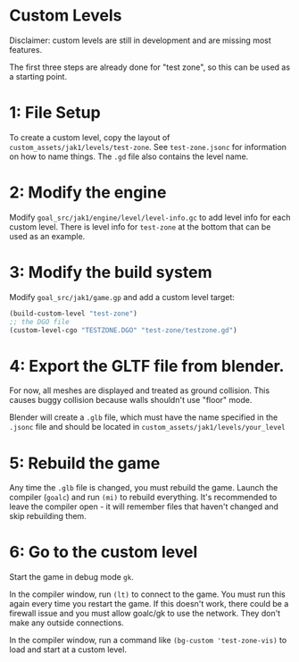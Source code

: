 # Custom Levels
Disclaimer: custom levels are still in development and are missing most features.


The first three steps are already done for "test zone", so this can be used as a starting point.

# 1: File Setup
To create a custom level, copy the layout of `custom_assets/jak1/levels/test-zone`. See `test-zone.jsonc` for information on how to name things. The `.gd` file also contains the level name.

# 2: Modify the engine
Modify `goal_src/jak1/engine/level/level-info.gc` to add level info for each custom level. There is level info for `test-zone` at the bottom that can be used as an example.

# 3: Modify the build system
Modify `goal_src/jak1/game.gp` and add a custom level target:
```lisp
(build-custom-level "test-zone")
;; the DGO file
(custom-level-cgo "TESTZONE.DGO" "test-zone/testzone.gd")
```

# 4: Export the GLTF file from blender.
For now, all meshes are displayed and treated as ground collision. This causes buggy collision because walls shouldn't use "floor" mode.

Blender will create a `.glb` file, which must have the name specified in the `.jsonc` file and should be located in `custom_assets/jak1/levels/your_level`

# 5: Rebuild the game
Any time the `.glb` file is changed, you must rebuild the game. Launch the compiler (`goalc`) and run `(mi)` to rebuild everything. It's recommended to leave the compiler open - it will remember files that haven't changed and skip rebuilding them.

# 6: Go to the custom level
Start the game in debug mode `gk`.

In the compiler window, run `(lt)` to connect to the game. You must run this again every time you restart the game.  If this doesn't work, there could be a firewall issue and you must allow goalc/gk to use the network. They don't make any outside connections.

In the compiler window, run a command like `(bg-custom 'test-zone-vis)` to load and start at a custom level.


